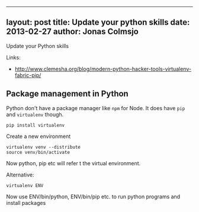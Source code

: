 
---
layout: post
title: Update your python skills
date: 2013-02-27
author: Jonas Colmsjo
---

Update your Python skills




Links:

* http://www.clemesha.org/blog/modern-python-hacker-tools-virtualenv-fabric-pip/


## Package management in Python

Python don't have a package manager like `npm` for Node. It does have `pip` and 
`virtualenv` though.

```
pip install virtualenv
```

Create a new environment

```
virtualenv venv --distribute
source venv/bin/activate
```

Now python, pip etc will refer t the virtual environment.

Alternative:

```
virtualenv ENV
```

Now use ENV/bin/python, ENV/bin/pip etc. to run python programs and install packages

